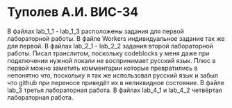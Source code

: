 # Туполев А.И. ВИС-34
В файлах lab_1_1 - lab_1_3 расположены задания для первой лабораторной работы. В файле Workers индивидуальное задание так же для первой.
В файлах lab_2_1 - lab_2_2 задания второй лабораторной работы. Писал транслитом, поскольку codeblocks у меня даже при подключении нужной локали не воспринимает русский язык.
Плюс в первой можно заметить комментарии которые превратились в непонятно что, поскольку я так же использовал русский язык и забыл что github при переносе приведёт их в неликвидное состояние.
В файле lab_3 третья лабораторная работа.
В файлах lab_4_1 и lab_4_2 четвёртая лабораторная работа.
